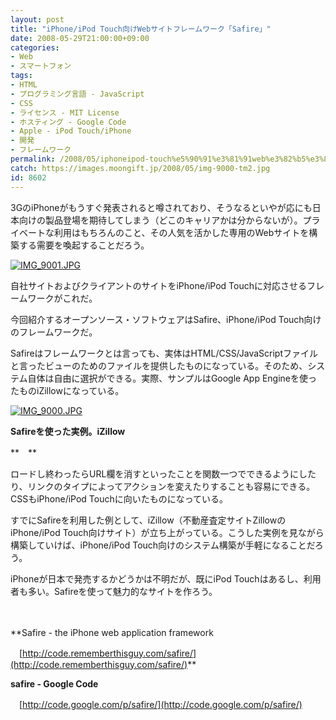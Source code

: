 ```yaml
---
layout: post
title: "iPhone/iPod Touch向けWebサイトフレームワーク「Safire」"
date: 2008-05-29T21:00:00+09:00
categories:
- Web
- スマートフォン
tags: 
- HTML
- プログラミング言語 - JavaScript
- CSS
- ライセンス - MIT License
- ホスティング - Google Code
- Apple - iPod Touch/iPhone
- 開発
- フレームワーク
permalink: /2008/05/iphoneipod-touch%e5%90%91%e3%81%91web%e3%82%b5%e3%82%a4%e3%83%88%e3%83%95%e3%83%ac%e3%83%bc%e3%83%a0%e3%83%af%e3%83%bc%e3%82%af%e3%80%8csafire%e3%80%8d/
catch: https://images.moongift.jp/2008/05/img-9000-tm2.jpg
id: 8602
---
```

3GのiPhoneがもうすぐ発表されると噂されており、そうなるといやが応にも日本向けの製品登場を期待してしまう（どこのキャリアかは分からないが）。プライベートな利用はもちろんのこと、その人気を活かした専用のWebサイトを構築する需要を喚起することだろう。

  

[![IMG_9001.JPG](https://images.moongift.jp/2008/05/img-9001-tm3.jpg)](https://images.moongift.jp/2008/05/img-90013.jpg)

  

自社サイトおよびクライアントのサイトをiPhone/iPod Touchに対応させるフレームワークがこれだ。

  

今回紹介するオープンソース・ソフトウェアはSafire、iPhone/iPod Touch向けのフレームワークだ。

  
  
<!--more-->  

Safireはフレームワークとは言っても、実体はHTML/CSS/JavaScriptファイルと言ったビューのためのファイルを提供したものになっている。そのため、システム自体は自由に選択ができる。実際、サンプルはGoogle App Engineを使ったものiZillowになっている。

  

[![IMG_9000.JPG](https://images.moongift.jp/2008/05/img-9000-tm2.jpg)](https://images.moongift.jp/2008/05/img-90002.jpg)

  

**Safireを使った実例。iZillow**

  

**　**

  

ロードし終わったらURL欄を消すといったことを関数一つでできるようにしたり、リンクのタイプによってアクションを変えたりすることも容易にできる。CSSもiPhone/iPod Touchに向いたものになっている。

  

すでにSafireを利用した例として、iZillow（不動産査定サイトZillowのiPhone/iPod Touch向けサイト）が立ち上がっている。こうした実例を見ながら構築していけば、iPhone/iPod Touch向けのシステム構築が手軽になることだろう。

  

iPhoneが日本で発売するかどうかは不明だが、既にiPod Touchはあるし、利用者も多い。Safireを使って魅力的なサイトを作ろう。

  

　

  

**Safire - the iPhone web application framework  
  
　[http://code.rememberthisguy.com/safire/](http://code.rememberthisguy.com/safire/)**

  

**safire - Google Code**  
  
　[http://code.google.com/p/safire/](http://code.google.com/p/safire/)

  
